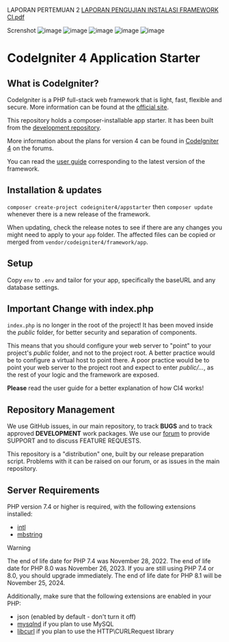 LAPORAN PERTEMUAN 2
[LAPORAN PENGUJIAN INSTALASI FRAMEWORK CI.pdf](https://github.com/Khafid224/project_hafid-root-CI/files/14442912/LAPORAN.PENGUJIAN.INSTALASI.FRAMEWORK.CI.pdf)

Screnshot
![image](https://github.com/Khafid224/project_hafid-root-CI/assets/145306005/dd9552ca-ce77-4a49-9141-12409aec645d)
![image](https://github.com/Khafid224/project_hafid-root-CI/assets/145306005/2c99fd0c-7f25-4e24-b58a-2d4a98c36fcf)
![image](https://github.com/Khafid224/project_hafid-root-CI/assets/145306005/c60b1a3b-47b3-47b8-85e9-2b340e9acdf4)
![image](https://github.com/Khafid224/project_hafid-root-CI/assets/145306005/c19c5fdb-d463-4470-a3dc-9fcc4c305440)
![image](https://github.com/Khafid224/project_hafid-root-CI/assets/145306005/49c6f58f-3b54-4ba3-8e2b-cec1b0e3f0bb)


# CodeIgniter 4 Application Starter

## What is CodeIgniter?

CodeIgniter is a PHP full-stack web framework that is light, fast, flexible and secure.
More information can be found at the [official site](https://codeigniter.com).

This repository holds a composer-installable app starter.
It has been built from the
[development repository](https://github.com/codeigniter4/CodeIgniter4).

More information about the plans for version 4 can be found in [CodeIgniter 4](https://forum.codeigniter.com/forumdisplay.php?fid=28) on the forums.

You can read the [user guide](https://codeigniter.com/user_guide/)
corresponding to the latest version of the framework.

## Installation & updates

`composer create-project codeigniter4/appstarter` then `composer update` whenever
there is a new release of the framework.

When updating, check the release notes to see if there are any changes you might need to apply
to your `app` folder. The affected files can be copied or merged from
`vendor/codeigniter4/framework/app`.

## Setup

Copy `env` to `.env` and tailor for your app, specifically the baseURL
and any database settings.

## Important Change with index.php

`index.php` is no longer in the root of the project! It has been moved inside the *public* folder,
for better security and separation of components.

This means that you should configure your web server to "point" to your project's *public* folder, and
not to the project root. A better practice would be to configure a virtual host to point there. A poor practice would be to point your web server to the project root and expect to enter *public/...*, as the rest of your logic and the
framework are exposed.

**Please** read the user guide for a better explanation of how CI4 works!

## Repository Management

We use GitHub issues, in our main repository, to track **BUGS** and to track approved **DEVELOPMENT** work packages.
We use our [forum](http://forum.codeigniter.com) to provide SUPPORT and to discuss
FEATURE REQUESTS.

This repository is a "distribution" one, built by our release preparation script.
Problems with it can be raised on our forum, or as issues in the main repository.

## Server Requirements

PHP version 7.4 or higher is required, with the following extensions installed:

- [intl](http://php.net/manual/en/intl.requirements.php)
- [mbstring](http://php.net/manual/en/mbstring.installation.php)

> [!WARNING]
> The end of life date for PHP 7.4 was November 28, 2022.
> The end of life date for PHP 8.0 was November 26, 2023.
> If you are still using PHP 7.4 or 8.0, you should upgrade immediately.
> The end of life date for PHP 8.1 will be November 25, 2024.

Additionally, make sure that the following extensions are enabled in your PHP:

- json (enabled by default - don't turn it off)
- [mysqlnd](http://php.net/manual/en/mysqlnd.install.php) if you plan to use MySQL
- [libcurl](http://php.net/manual/en/curl.requirements.php) if you plan to use the HTTP\CURLRequest library
